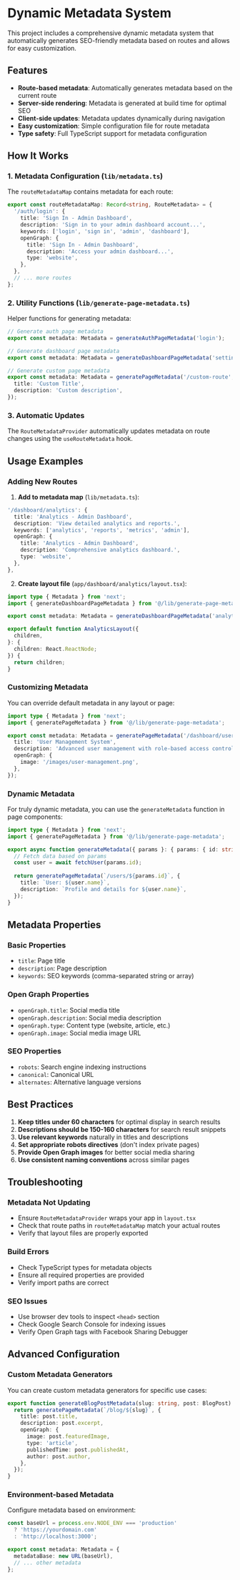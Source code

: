 # Dynamic Metadata System

This project includes a comprehensive dynamic metadata system that automatically generates SEO-friendly metadata based on routes and allows for easy customization.

## Features

- **Route-based metadata**: Automatically generates metadata based on the current route
- **Server-side rendering**: Metadata is generated at build time for optimal SEO
- **Client-side updates**: Metadata updates dynamically during navigation
- **Easy customization**: Simple configuration file for route metadata
- **Type safety**: Full TypeScript support for metadata configuration

## How It Works

### 1. Metadata Configuration (`lib/metadata.ts`)

The `routeMetadataMap` contains metadata for each route:

```typescript
export const routeMetadataMap: Record<string, RouteMetadata> = {
  '/auth/login': {
    title: 'Sign In - Admin Dashboard',
    description: 'Sign in to your admin dashboard account...',
    keywords: ['login', 'sign in', 'admin', 'dashboard'],
    openGraph: {
      title: 'Sign In - Admin Dashboard',
      description: 'Access your admin dashboard...',
      type: 'website',
    },
  },
  // ... more routes
};
```

### 2. Utility Functions (`lib/generate-page-metadata.ts`)

Helper functions for generating metadata:

```typescript
// Generate auth page metadata
export const metadata: Metadata = generateAuthPageMetadata('login');

// Generate dashboard page metadata
export const metadata: Metadata = generateDashboardPageMetadata('settings');

// Generate custom page metadata
export const metadata: Metadata = generatePageMetadata('/custom-route', {
  title: 'Custom Title',
  description: 'Custom description',
});
```

### 3. Automatic Updates

The `RouteMetadataProvider` automatically updates metadata on route changes using the `useRouteMetadata` hook.

## Usage Examples

### Adding New Routes

1. **Add to metadata map** (`lib/metadata.ts`):

```typescript
'/dashboard/analytics': {
  title: 'Analytics - Admin Dashboard',
  description: 'View detailed analytics and reports.',
  keywords: ['analytics', 'reports', 'metrics', 'admin'],
  openGraph: {
    title: 'Analytics - Admin Dashboard',
    description: 'Comprehensive analytics dashboard.',
    type: 'website',
  },
},
```

2. **Create layout file** (`app/dashboard/analytics/layout.tsx`):

```typescript
import type { Metadata } from 'next';
import { generateDashboardPageMetadata } from '@/lib/generate-page-metadata';

export const metadata: Metadata = generateDashboardPageMetadata('analytics');

export default function AnalyticsLayout({
  children,
}: {
  children: React.ReactNode;
}) {
  return children;
}
```

### Customizing Metadata

You can override default metadata in any layout or page:

```typescript
import type { Metadata } from 'next';
import { generatePageMetadata } from '@/lib/generate-page-metadata';

export const metadata: Metadata = generatePageMetadata('/dashboard/users', {
  title: 'User Management System',
  description: 'Advanced user management with role-based access control',
  openGraph: {
    image: '/images/user-management.png',
  },
});
```

### Dynamic Metadata

For truly dynamic metadata, you can use the `generateMetadata` function in page components:

```typescript
import type { Metadata } from 'next';
import { generatePageMetadata } from '@/lib/generate-page-metadata';

export async function generateMetadata({ params }: { params: { id: string } }): Promise<Metadata> {
  // Fetch data based on params
  const user = await fetchUser(params.id);
  
  return generatePageMetadata(`/users/${params.id}`, {
    title: `User: ${user.name}`,
    description: `Profile and details for ${user.name}`,
  });
}
```

## Metadata Properties

### Basic Properties
- `title`: Page title
- `description`: Page description
- `keywords`: SEO keywords (comma-separated string or array)

### Open Graph Properties
- `openGraph.title`: Social media title
- `openGraph.description`: Social media description
- `openGraph.type`: Content type (website, article, etc.)
- `openGraph.image`: Social media image URL

### SEO Properties
- `robots`: Search engine indexing instructions
- `canonical`: Canonical URL
- `alternates`: Alternative language versions

## Best Practices

1. **Keep titles under 60 characters** for optimal display in search results
2. **Descriptions should be 150-160 characters** for search result snippets
3. **Use relevant keywords** naturally in titles and descriptions
4. **Set appropriate robots directives** (don't index private pages)
5. **Provide Open Graph images** for better social media sharing
6. **Use consistent naming conventions** across similar pages

## Troubleshooting

### Metadata Not Updating
- Ensure `RouteMetadataProvider` wraps your app in `layout.tsx`
- Check that route paths in `routeMetadataMap` match your actual routes
- Verify that layout files are properly exported

### Build Errors
- Check TypeScript types for metadata objects
- Ensure all required properties are provided
- Verify import paths are correct

### SEO Issues
- Use browser dev tools to inspect `<head>` section
- Check Google Search Console for indexing issues
- Verify Open Graph tags with Facebook Sharing Debugger

## Advanced Configuration

### Custom Metadata Generators

You can create custom metadata generators for specific use cases:

```typescript
export function generateBlogPostMetadata(slug: string, post: BlogPost): Metadata {
  return generatePageMetadata(`/blog/${slug}`, {
    title: post.title,
    description: post.excerpt,
    openGraph: {
      image: post.featuredImage,
      type: 'article',
      publishedTime: post.publishedAt,
      author: post.author,
    },
  });
}
```

### Environment-based Metadata

Configure metadata based on environment:

```typescript
const baseUrl = process.env.NODE_ENV === 'production' 
  ? 'https://yourdomain.com' 
  : 'http://localhost:3000';

export const metadata: Metadata = {
  metadataBase: new URL(baseUrl),
  // ... other metadata
};
```
